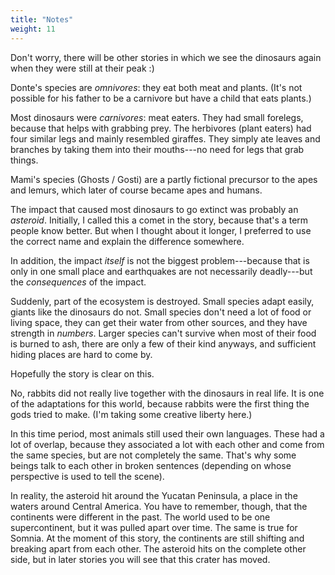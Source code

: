 ```yaml
---
title: "Notes"
weight: 11
---
```


Don't worry, there will be other stories in which we see the dinosaurs again when they were still at their peak :) 

Donte's species are *omnivores*: they eat both meat and plants. (It's not possible for his father to be a carnivore but have a child that eats plants.)

Most dinosaurs were *carnivores*: meat eaters. They had small forelegs, because that helps with grabbing prey. The herbivores (plant eaters) had four similar legs and mainly resembled giraffes. They simply ate leaves and branches by taking them into their mouths---no need for legs that grab things.

Mami's species (Ghosts / Gosti) are a partly fictional precursor to the apes and lemurs, which later of course became apes and humans. 

The impact that caused most dinosaurs to go extinct was probably an *asteroid*. Initially, I called this a comet in the story, because that's a term people know better. But when I thought about it longer, I preferred to use the correct name and explain the difference somewhere. 

In addition, the impact _itself_ is not the biggest problem---because that is only in one small place and earthquakes are not necessarily deadly---but the _consequences_ of the impact. 

Suddenly, part of the ecosystem is destroyed. Small species adapt easily, giants like the dinosaurs do not. Small species don't need a lot of food or living space, they can get their water from other sources, and they have strength in _numbers_. Larger species can't survive when most of their food is burned to ash, there are only a few of their kind anyways, and sufficient hiding places are hard to come by. 

Hopefully the story is clear on this. 

No, rabbits did not really live together with the dinosaurs in real life. It is one of the adaptations for this world, because rabbits were the first thing the gods tried to make. (I'm taking some creative liberty here.) 

In this time period, most animals still used their own languages. These had a lot of overlap, because they associated a lot with each other and come from the same species, but are not completely the same. That's why some beings talk to each other in broken sentences (depending on whose perspective is used to tell the scene). 

In reality, the asteroid hit around the Yucatan Peninsula, a place in the waters around Central America. You have to remember, though, that the continents were different in the past. The world used to be one supercontinent, but it was pulled apart over time. The same is true for Somnia. At the moment of this story, the continents are still shifting and breaking apart from each other. The asteroid hits on the complete other side, but in later stories you will see that this crater has moved.